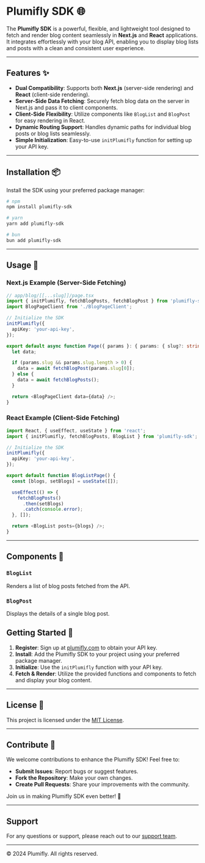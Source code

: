 # Plumifly SDK 🌐

The **Plumifly SDK** is a powerful, flexible, and lightweight tool designed to fetch and render blog content seamlessly in **Next.js** and **React** applications. It integrates effortlessly with your blog API, enabling you to display blog lists and posts with a clean and consistent user experience.

---

## Features ✨

- **Dual Compatibility**: Supports both **Next.js** (server-side rendering) and **React** (client-side rendering).
- **Server-Side Data Fetching**: Securely fetch blog data on the server in Next.js and pass it to client components.
- **Client-Side Flexibility**: Utilize components like `BlogList` and `BlogPost` for easy rendering in React.
- **Dynamic Routing Support**: Handles dynamic paths for individual blog posts or blog lists seamlessly.
- **Simple Initialization**: Easy-to-use `initPlumifly` function for setting up your API key.

---

## Installation 📦

Install the SDK using your preferred package manager:

```bash
# npm
npm install plumifly-sdk

# yarn
yarn add plumifly-sdk

# bun
bun add plumifly-sdk
```

---

## Usage 🚀

### Next.js Example (Server-Side Fetching)

```typescript
// app/blog/[[...slug]]/page.tsx
import { initPlumifly, fetchBlogPosts, fetchBlogPost } from 'plumifly-sdk';
import BlogPageClient from './BlogPageClient';

// Initialize the SDK
initPlumifly({
  apiKey: 'your-api-key',
});

export default async function Page({ params }: { params: { slug?: string[] } }) {
  let data;

  if (params.slug && params.slug.length > 0) {
    data = await fetchBlogPost(params.slug[0]);
  } else {
    data = await fetchBlogPosts();
  }

  return <BlogPageClient data={data} />;
}
```

### React Example (Client-Side Fetching)

```typescript
import React, { useEffect, useState } from 'react';
import { initPlumifly, fetchBlogPosts, BlogList } from 'plumifly-sdk';

// Initialize the SDK
initPlumifly({
  apiKey: 'your-api-key',
});

export default function BlogListPage() {
  const [blogs, setBlogs] = useState([]);

  useEffect(() => {
    fetchBlogPosts()
      .then(setBlogs)
      .catch(console.error);
  }, []);

  return <BlogList posts={blogs} />;
}
```

---

## Components 🧩

### `BlogList`
Renders a list of blog posts fetched from the API.

### `BlogPost`
Displays the details of a single blog post.


## Getting Started 📝

1. **Register**: Sign up at [plumifly.com](https://plumifly.com) to obtain your API key.
2. **Install**: Add the Plumifly SDK to your project using your preferred package manager.
3. **Initialize**: Use the `initPlumifly` function with your API key.
4. **Fetch & Render**: Utilize the provided functions and components to fetch and display your blog content.

---

## License 📝

This project is licensed under the [MIT License](LICENSE).

---

## Contribute 🤝

We welcome contributions to enhance the Plumifly SDK! Feel free to:

- **Submit Issues**: Report bugs or suggest features.
- **Fork the Repository**: Make your own changes.
- **Create Pull Requests**: Share your improvements with the community.

Join us in making Plumifly SDK even better! 🎉

---

## Support

For any questions or support, please reach out to our [support team](mailto:albertoslavica@plumifly.com).

---

© 2024 Plumifly. All rights reserved.